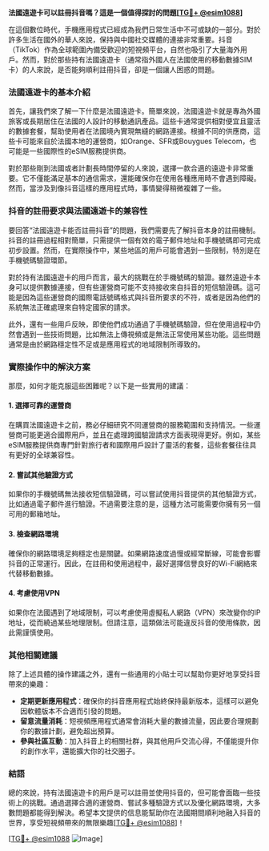**法國遠遊卡可以註冊抖音嗎？這是一個值得探討的問題[[TG💪+ @esim1088](https://t.me/s/esim1088)]**

在這個數位時代，手機應用程式已經成為我們日常生活中不可或缺的一部分。對於許多生活在國外的華人來說，保持與中國社交媒體的連接非常重要。抖音（TikTok）作為全球範圍內備受歡迎的短視頻平台，自然也吸引了大量海外用戶。然而，對於那些持有法國遠遊卡（通常指外國人在法國使用的移動數據SIM卡）的人來說，是否能夠順利註冊抖音，卻是一個讓人困惑的問題。

### 法國遠遊卡的基本介紹

首先，讓我們來了解一下什麼是法國遠遊卡。簡單來說，法國遠遊卡就是專為外國旅客或長期居住在法國的人設計的移動通訊產品。這些卡通常提供相對便宜且靈活的數據套餐，幫助使用者在法國境內實現無縫的網路連接。根據不同的供應商，這些卡可能來自於法國本地的運營商，如Orange、SFR或Bouygues Telecom，也可能是一些國際性的eSIM服務提供商。

對於那些剛到法國或者計劃長時間停留的人來說，選擇一款合適的遠遊卡非常重要。它不僅能滿足基本的通信需求，還能確保你在使用各種應用時不會遇到障礙。然而，當涉及到像抖音這樣的應用程式時，事情變得稍微複雜了一些。

### 抖音的註冊要求與法國遠遊卡的兼容性

要回答“法國遠遊卡能否註冊抖音”的問題，我們需要先了解抖音本身的註冊機制。抖音的註冊過程相對簡單，只需提供一個有效的電子郵件地址和手機號碼即可完成初步設置。然而，在實際操作中，某些地區的用戶可能會遇到一些限制，特別是在手機號碼驗證環節。

對於持有法國遠遊卡的用戶而言，最大的挑戰在於手機號碼的驗證。雖然遠遊卡本身可以提供數據連接，但有些運營商可能不支持接收來自抖音的短信驗證碼。這可能是因為這些運營商的國際電話號碼格式與抖音所要求的不符，或者是因為他們的系統無法正確處理來自特定國家的請求。

此外，還有一些用戶反映，即使他們成功通過了手機號碼驗證，但在使用過程中仍然會遇到一些技術問題，比如無法上傳視頻或是無法正常使用某些功能。這些問題通常是由於網路穩定性不足或是應用程式的地域限制所導致的。

### 實際操作中的解決方案

那麼，如何才能克服這些困難呢？以下是一些實用的建議：

#### 1. **選擇可靠的運營商**
   在購買法國遠遊卡之前，務必仔細研究不同運營商的服務範圍和支持情況。一些運營商可能更適合國際用戶，並且在處理跨國驗證請求方面表現得更好。例如，某些eSIM服務提供商專門針對旅行者和國際用戶設計了靈活的套餐，這些套餐往往具有更好的全球兼容性。

#### 2. **嘗試其他驗證方式**
   如果你的手機號碼無法接收短信驗證碼，可以嘗試使用抖音提供的其他驗證方式，比如通過電子郵件進行驗證。不過需要注意的是，這種方法可能需要你擁有另一個可用的郵箱地址。

#### 3. **檢查網路環境**
   確保你的網路環境足夠穩定也是關鍵。如果網路速度過慢或經常斷線，可能會影響抖音的正常運行。因此，在註冊和使用過程中，最好選擇信譽良好的Wi-Fi網絡來代替移動數據。

#### 4. **考慮使用VPN**
   如果你在法國遇到了地域限制，可以考慮使用虛擬私人網路（VPN）來改變你的IP地址，從而繞過某些地理限制。但請注意，這類做法可能違反抖音的使用條款，因此需謹慎使用。

### 其他相關建議

除了上述具體的操作建議之外，還有一些通用的小貼士可以幫助你更好地享受抖音帶來的樂趣：

- **定期更新應用程式**：確保你的抖音應用程式始終保持最新版本，這樣可以避免因軟體版本不合適而引發的問題。
- **留意流量消耗**：短視頻應用程式通常會消耗大量的數據流量，因此要合理規劃你的數據計劃，避免超出預算。
- **參與社區互動**：加入抖音上的相關社群，與其他用戶交流心得，不僅能提升你的創作水平，還能擴大你的社交圈子。

### 結語

總的來說，持有法國遠遊卡的用戶是可以註冊並使用抖音的，但可能會面臨一些技術上的挑戰。通過選擇合適的運營商、嘗試多種驗證方式以及優化網路環境，大多數問題都能得到解決。希望本文提供的信息能幫助你在法國期間順利地融入抖音的世界，享受短視頻帶來的無限樂趣[[TG💪+ @esim1088](https://t.me/s/esim1088)]！

[[TG💪+ @esim1088](https://t.me/s/esim1088) ![Image](https://i.postimg.cc/4NQfJmqS/Snipaste-2025-05-13-00-14-12.png)]